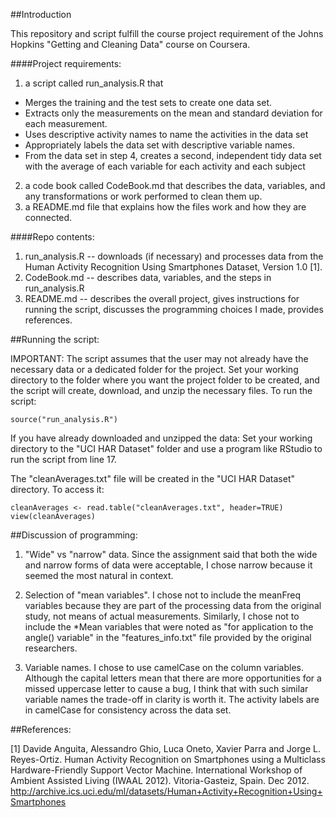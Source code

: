 ##Introduction

This repository and script fulfill the course project requirement of the Johns Hopkins "Getting and Cleaning Data" course on Coursera.

####Project requirements:
1. a script called run_analysis.R that
  * Merges the training and the test sets to create one data set.
  * Extracts only the measurements on the mean and standard deviation for each measurement. 
  * Uses descriptive activity names to name the activities in the data set
  * Appropriately labels the data set with descriptive variable names. 
  * From the data set in step 4, creates a second, independent tidy data set with the average of each variable for each activity and each subject
2. a code book called CodeBook.md that describes the data, variables, and any transformations or work performed to clean them up.
3. a README.md file that explains how the files work and how they are connected.

####Repo contents:
1. run_analysis.R -- downloads (if necessary) and processes data from the Human Activity Recognition Using Smartphones Dataset, Version 1.0 [1].
2. CodeBook.md -- describes data, variables, and the steps in run_analysis.R
3. README.md -- describes the overall project, gives instructions for running the script, discusses the programming choices I made, provides references.

##Running the script:

IMPORTANT: The script assumes that the user may not already have the necessary data or a dedicated folder for the project. Set your working directory to the folder where you want the project folder to be created, and the script will create, download, and unzip the necessary files. To run the script:

```
source("run_analysis.R")
```

If you have already downloaded and unzipped the data: Set your working directory to the "UCI HAR Dataset" folder and use a program like RStudio to run the script from line 17.

The "cleanAverages.txt" file will be created in the "UCI HAR Dataset" directory. To access it:

```
cleanAverages <- read.table("cleanAverages.txt", header=TRUE)
view(cleanAverages)
```
##Discussion of programming:

1. "Wide" vs "narrow" data. Since the assignment said that both the wide and narrow forms of data were acceptable, I chose narrow because it seemed the most natural in context.

2. Selection of "mean variables". I chose not to include the meanFreq variables because they are part of the processing data from the original study, not means of actual measurements. Similarly, I chose not to include the *Mean variables that were noted as "for application to the angle() variable" in the "features_info.txt" file provided by the original researchers.

3. Variable names. I chose to use camelCase on the column variables. Although the capital letters mean that there are more opportunities for a missed uppercase letter to cause a bug, I think that with such similar variable names the trade-off in clarity is worth it. The activity labels are in camelCase for consistency across the data set.

##References:

[1] Davide Anguita, Alessandro Ghio, Luca Oneto, Xavier Parra and Jorge L. Reyes-Ortiz. Human Activity Recognition on Smartphones using a Multiclass Hardware-Friendly Support Vector Machine. International Workshop of Ambient Assisted Living (IWAAL 2012). Vitoria-Gasteiz, Spain. Dec 2012. http://archive.ics.uci.edu/ml/datasets/Human+Activity+Recognition+Using+Smartphones
